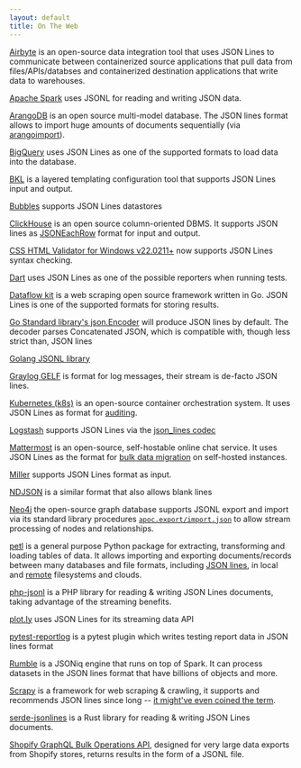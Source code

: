 ```yaml
---
layout: default
title: On The Web
---
```


<p><a href="https://airbyte.io">Airbyte</a> is an open-source data integration tool that uses JSON Lines to communicate between containerized source applications that pull data from files/APIs/databses and containerized destination applications that write data to warehouses.</p>

<p><a href="https://spark.apache.org">Apache Spark</a> uses JSONL for reading and writing JSON data.</p>

<p><a href="https://arangodb.com">ArangoDB</a> is an open source multi-model database. The JSON lines format allows to import huge amounts of documents sequentially (via <a href="https://www.arangodb.com/docs/stable/programs-arangoimport-examples-json.html">arangoimport</a>).</p>

<p><a href="https://cloud.google.com/bigquery">BigQuery</a> uses JSON Lines as one of the supported formats to load data into the database.</p>

<p><a href="https://bkl.gopatchy.io/">BKL</a> is a layered templating configuration tool that supports JSON Lines input and output.</p>

<p><a href="https://okfnlabs.org/blog/2014/09/01/bubbles-python-etl.html">Bubbles</a> supports JSON Lines datastores</p>

<p><a href="https://clickhouse.yandex/">ClickHouse</a> is an open source column-oriented DBMS. It supports JSON lines as <a href="https://clickhouse.yandex/reference_en.html#JSONEachRow">JSONEachRow</a> format for input and output.</p>

<p><a href="https://www.htmlvalidator.com/">CSS HTML Validator for Windows v22.0211+</a> now supports JSON Lines syntax checking.</p>

<p><a href="https://github.com/dart-lang/test/blob/master/pkgs/test/doc/json_reporter.md">Dart</a> uses JSON Lines as one of the possible reporters when running tests.</p>

<p><a href="https://dataflowkit.com">Dataflow kit</a> is a web scraping open source framework written in Go. JSON Lines is one of the supported formats for storing results.</p>

<p><a href="https://pkg.go.dev/encoding/json#NewEncoder">Go Standard library's json.Encoder</a> will produce JSON lines by default. The decoder parses Concatenated JSON, which is compatible with, though less strict than, JSON lines</p>

<p><a href="https://github.com/simonfrey/jsonl">Golang JSONL library</a></p>

<p><a href="https://www.graylog.org/resources/gelf/">Graylog GELF</a> is format for log messages, their stream is de-facto JSON lines.</p>

<p><a href="https://kubernetes.io">Kubernetes (k8s)</a> is an open-source container orchestration system. It uses JSON Lines as format for <a href="https://kubernetes.io/docs/tasks/debug/debug-cluster/audit/">auditing</a>.</p>

<p><a href="https://logstash.net">Logstash</a> supports JSON Lines via the <a href="https://logstash.net/docs/latest/codecs/json_lines">json_lines codec</a></p>

<p><a href="https://mattermost.com/">Mattermost</a> is an open-source, self-hostable online chat service. It uses JSON Lines as the format for <a href="https://docs.mattermost.com/onboard/bulk-loading-data.html">bulk data migration</a> on self-hosted instances.</p>

<p><a href="https://miller.readthedocs.io/en/latest/file-formats/#json-lines">Miller</a> supports JSON Lines format as input.</p>

<p><a href="https://github.com/ndjson/ndjson-spec">NDJSON</a> is a similar format that also allows blank lines</p>

<p><a href="https://neo4j.com/developer">Neo4j</a> the open-source graph database supports JSONL export and import via its standard library procedures <a href="https://neo4j.com/labs/apoc/4.1/export/json/#export-database-json"><code>apoc.export/import.json</code></a> to allow stream processing of nodes and relationships.</p>

<p><a href="https://petl.readthedocs.io/en/stable/io.html#databases">petl</a> is a general purpose Python package for extracting, transforming and loading tables of data. It allows importing and exporting documents/records between many databases and file formats, including <a href="https://petl.readthedocs.io/en/stable/io.html#json-files">JSON lines</a>, in local and <a href="https://petl.readthedocs.io/en/stable/io.html#remote-i-o-helper-classes">remote</a> filesystems and clouds.</p>

<p><a href="https://php-jsonl">php-jsonl</a> is a PHP library for reading &amp; writing JSON Lines documents, taking advantage of the streaming benefits.</p>

<p><a href="https://plot.ly/streaming/">plot.ly</a> uses JSON Lines for its streaming data API</p>

<p><a href="https://github.com/pytest-dev/pytest-reportlog">pytest-reportlog</a> is a pytest plugin which writes testing report data in JSON lines format</p>

<p><a href="https://www.rumbledb.org/">Rumble</a> is a JSONiq engine that runs on top of Spark. It can process datasets in the JSON lines format that have billions of objects and more.</p>

<p><a href="https://www.scrapy.org">Scrapy</a> is a framework for web scraping &amp; crawling, it supports and recommends JSON lines since long -- <a href="https://twitter.com/pablohoffman/status/547385799093022723">it might've even coined the term</a>.</p>

<p><a href="https://github.com/jwodder/serde-jsonlines">serde-jsonlines</a> is a Rust library for reading &amp; writing JSON Lines documents.</p>

<p><a href="https://shopify.dev/api/usage/bulk-operations/queries">Shopify GraphQL Bulk Operations API</a>, designed for very large data exports from Shopify stores, returns results in the form of a JSONL file.</p>
